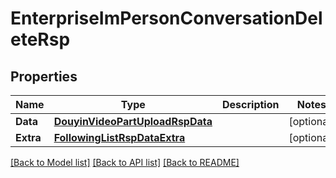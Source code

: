 # EnterpriseImPersonConversationDeleteRsp

## Properties

Name | Type | Description | Notes
------------ | ------------- | ------------- | -------------
**Data** | [**DouyinVideoPartUploadRspData**](DouyinVideoPartUploadRsp_data.md) |  | [optional] 
**Extra** | [**FollowingListRspDataExtra**](FollowingListRsp_data_extra.md) |  | [optional] 

[[Back to Model list]](../README.md#documentation-for-models) [[Back to API list]](../README.md#documentation-for-api-endpoints) [[Back to README]](../README.md)


